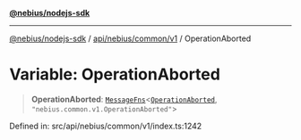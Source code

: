 [**@nebius/nodejs-sdk**](../../../../../README.md)

---

[@nebius/nodejs-sdk](../../../../../README.md) / [api/nebius/common/v1](../README.md) / OperationAborted

# Variable: OperationAborted

> **OperationAborted**: [`MessageFns`](../../../../../runtime/protos/core/interfaces/MessageFns.md)\<[`OperationAborted`](../interfaces/OperationAborted.md), `"nebius.common.v1.OperationAborted"`\>

Defined in: src/api/nebius/common/v1/index.ts:1242
